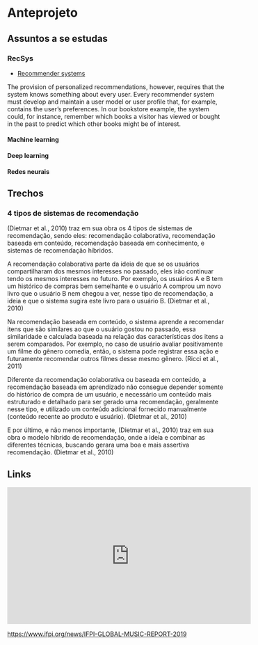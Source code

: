 # Anteprojeto

## Assuntos a se estudas

### RecSys

- [Recommender systems](https://dl.acm.org/doi/10.1145/245108.245121)

The provision of personalized recommendations, however, requires that the system knows something about every user. Every recommender system must develop and maintain a user model or user profile that, for example, contains the user’s preferences. In our bookstore example, the system could, for instance, remember which books a visitor has viewed or bought in the past to predict which other books might be of interest.

#### Machine learning

#### Deep learning

#### Redes neurais

## Trechos

### 4 tipos de sistemas de recomendação

(Dietmar et al., 2010) traz em sua obra os 4 tipos de sistemas de recomendação, sendo eles: recomendação colaborativa, recomendação baseada em conteúdo, recomendação baseada em conhecimento, e sistemas de recomendação híbridos.

A recomendação colaborativa parte da ideia de que se os usuários compartilharam dos mesmos interesses no passado, eles irão continuar tendo os mesmos interesses no futuro. Por exemplo, os usuários A e B tem um histórico de compras bem semelhante e o usuário A comprou um novo livro que o usuário B nem chegou a ver, nesse tipo de recomendação, a ideia e que o sistema sugira este livro para o usuário B. (Dietmar et al., 2010)

Na recomendação baseada em conteúdo, o sistema aprende a recomendar itens que são similares ao que o usuário gostou no passado, essa similaridade e calculada baseada na relação das características dos itens a serem comparados. Por exemplo, no caso de usuário avaliar positivamente um filme do gênero comedia, então, o sistema pode registrar essa ação e futuramente recomendar outros filmes desse mesmo gênero. (Ricci et al., 2011)

Diferente da recomendação colaborativa ou baseada em conteúdo, a recomendação baseada em aprendizado não consegue depender somente do histórico de compra de um usuário, e necessário um conteúdo mais estruturado e detalhado para ser gerado uma recomendação, geralmente nesse tipo, e utilizado um conteúdo adicional fornecido manualmente (conteúdo recente ao produto e usuário). (Dietmar et al., 2010)

E por último, e não menos importante, (Dietmar et al., 2010) traz em sua obra o modelo híbrido de recomendação, onde a ideia e combinar as diferentes técnicas, buscando gerara uma boa e mais assertiva recomendação. (Dietmar et al., 2010)

## Links

<iframe width="560" height="315" src="https://www.youtube.com/embed/rYinLmOWRtM" frameborder="0" allow="accelerometer; autoplay; encrypted-media; gyroscope; picture-in-picture" allowfullscreen></iframe>

https://www.ifpi.org/news/IFPI-GLOBAL-MUSIC-REPORT-2019